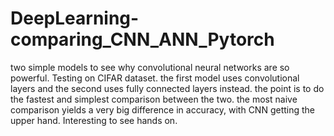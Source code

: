 # DeepLearning-comparing_CNN_ANN_Pytorch
two simple models to see why convolutional neural networks are so powerful. Testing on CIFAR dataset.
the first model uses convolutional layers and the second uses fully connected layers instead. the point is to do the fastest and simplest comparison between the two. 
the most naive comparison yields a very big difference in accuracy, with CNN getting the upper hand. Interesting to see hands on.

